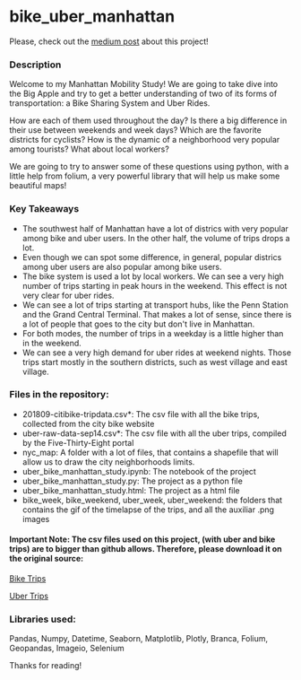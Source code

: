# bike_uber_manhattan

Please, check out the [medium post](https://danieleliezer.medium.com/uber-vs-bikes-in-manhattan-a-study-with-python-bf5b5949ff3c) about this project!

### Description

Welcome to my Manhattan Mobility Study! We are going to take dive into the Big Apple and try to get a better understanding of two of its forms of transportation: a Bike Sharing System and Uber Rides.

How are each of them used throughout the day? Is there a big difference in their use between weekends and week days? Which are the favorite districts for cyclists? How is the dynamic of a neighborhood very popular among tourists? What about local workers?

We are going to try to answer some of these questions using python, with a little help from folium, a very powerful library that will help us make some beautiful maps!


### Key Takeaways

- The southwest half of Manhattan have a lot of districs with very popular among bike and uber users. In the other half, the volume of trips drops a lot.
- Even though we can spot some difference, in general, popular districs among uber users are also popular among bike users.
- The bike system is used a lot by local workers. We can see a very high number of trips starting in peak hours in the weekend. This effect is not very clear for uber rides.
- We can see a lot of trips starting at transport hubs, like the Penn Station and the Grand Central Terminal. That makes a lot of sense, since there is a lot of people that goes to the city but don't live in Manhattan.
- For both modes, the number of trips in a weekday is a little higher than in the weekend.
- We can see a very high demand for uber rides at weekend nights. Those trips start mostly in the southern districts, such as west village and east village.



### Files in the repository:


- 201809-citibike-tripdata.csv*: The csv file with all the bike trips, collected from the city bike website
- uber-raw-data-sep14.csv*: The csv file with all the uber trips, compiled by the Five-Thirty-Eight portal
- nyc_map: A folder with a lot of files, that contains a shapefile that will allow us to draw the city neighborhoods limits.
- uber_bike_manhattan_study.ipynb: The notebook of the project
- uber_bike_manhattan_study.py: The project as a python file
- uber_bike_manhattan_study.html: The project as a html file
- bike_week, bike_weekend, uber_week, uber_weekend: the folders that contains the gif of the timelapse of the trips, and all the auxiliar .png images

#### Important Note: The csv files used on this project, (with uber and bike trips) are to bigger than github allows. Therefore, please download it on the original source:

[Bike Trips](https://s3.amazonaws.com/tripdata/index.html)

[Uber Trips](https://github.com/fivethirtyeight/uber-tlc-foil-response)

### Libraries used:
Pandas, Numpy, Datetime, Seaborn, Matplotlib, Plotly, Branca, Folium, Geopandas, Imageio, Selenium

Thanks for reading!
